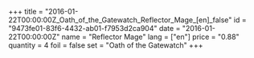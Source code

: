 +++
title = "2016-01-22T00:00:00Z_Oath_of_the_Gatewatch_Reflector_Mage_[en]_false"
id = "9473fe01-83f6-4432-ab01-f7953d2ca904"
date = "2016-01-22T00:00:00Z"
name = "Reflector Mage"
lang = ["en"]
price = "0.88"
quantity = 4
foil = false
set = "Oath of the Gatewatch"
+++
